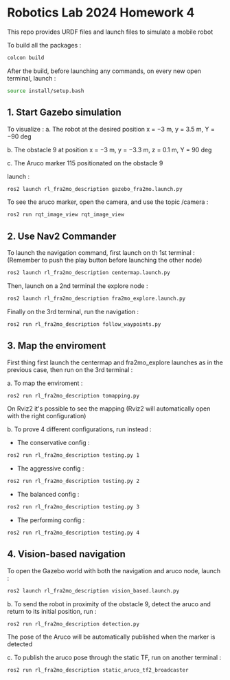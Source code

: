 # Robotics Lab 2024 Homework 4

This repo provides URDF files and launch files to simulate a mobile robot

To build all the packages :

```bash
colcon build 
  ``` 

After the build, before launching any commands, on every new open terminal, launch :

```bash
source install/setup.bash
  ``` 
  
## 1. Start Gazebo simulation

To visualize :
a. The robot at the desired position x = −3 m, y = 3.5 m, Y = −90 deg

b. The obstacle 9 at position x = −3 m, y = −3.3 m, z = 0.1 m, Y = 90 deg

c. The Aruco marker 115 positionated on the obstacle 9

launch :

```bash
ros2 launch rl_fra2mo_description gazebo_fra2mo.launch.py
  ```

To see the aruco marker, open the camera, and use the topic /camera :

```bash
ros2 run rqt_image_view rqt_image_view
  ```
  
## 2. Use Nav2 Commander

To launch the navigation command, first launch on th 1st terminal :
(Remember to push the play button before launching the other node)

```bash
ros2 launch rl_fra2mo_description centermap.launch.py 
  ```

Then, launch on a 2nd terminal the explore node :

```bash
ros2 launch rl_fra2mo_description fra2mo_explore.launch.py
  ```

Finally on the 3rd terminal, run the navigation :

```bash
ros2 run rl_fra2mo_description follow_waypoints.py
  ```
  
## 3. Map the enviroment

First thing first launch the centermap and fra2mo_explore launches as in the previous case, then run on the 3rd terminal :

a. To map the enviroment :

```bash
ros2 run rl_fra2mo_description tomapping.py
  ```

On Rviz2 it's possible to see the mapping (Rviz2 will automatically open with the right configuration)

b. To prove 4 different configurations, run instead :

- The conservative config :

```bash
ros2 run rl_fra2mo_description testing.py 1
  ```

- The aggressive config :

```bash
ros2 run rl_fra2mo_description testing.py 2
  ```

- The balanced config :

```bash
ros2 run rl_fra2mo_description testing.py 3
  ```

- The performing config :

```bash
ros2 run rl_fra2mo_description testing.py 4
  ```

## 4. Vision-based navigation

To open the Gazebo world with both the navigation and aruco node, launch :

```bash
ros2 launch rl_fra2mo_description vision_based.launch.py
  ```
  
b. To send the robot in proximity of the obstacle 9, detect the aruco and return to its initial position, run :

```bash
ros2 run rl_fra2mo_description detection.py
  ```

The pose of the Aruco will be automatically published when the marker is detected

c. To publish the aruco pose through the static TF, run on another terminal :

```bash
ros2 run rl_fra2mo_description static_aruco_tf2_broadcaster
  ```
